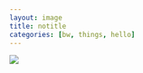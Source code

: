 ```yaml
---
layout: image
title: notitle
categories: [bw, things, hello]
---
```

![]({{site.url}}/i/DSCF0573.jpg)
